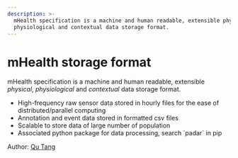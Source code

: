 ```yaml
---
description: >-
  mHealth specification is a machine and human readable, extensible physical,
  physiological and contextual data storage format.
---
```


# mHealth storage format

mHealth specification is a machine and human readable, extensible _physical_, _physiological_ and _contextual_ data storage format.

* High-frequency raw sensor data stored in hourly files for the ease of distributed/parallel computing
* Annotation and event data stored in formatted csv files
* Scalable to store data of large number of population
* Associated python package for data processing, search \`padar\` in pip

Author: [Qu Tang](http://qutang.github.io/cv/)


